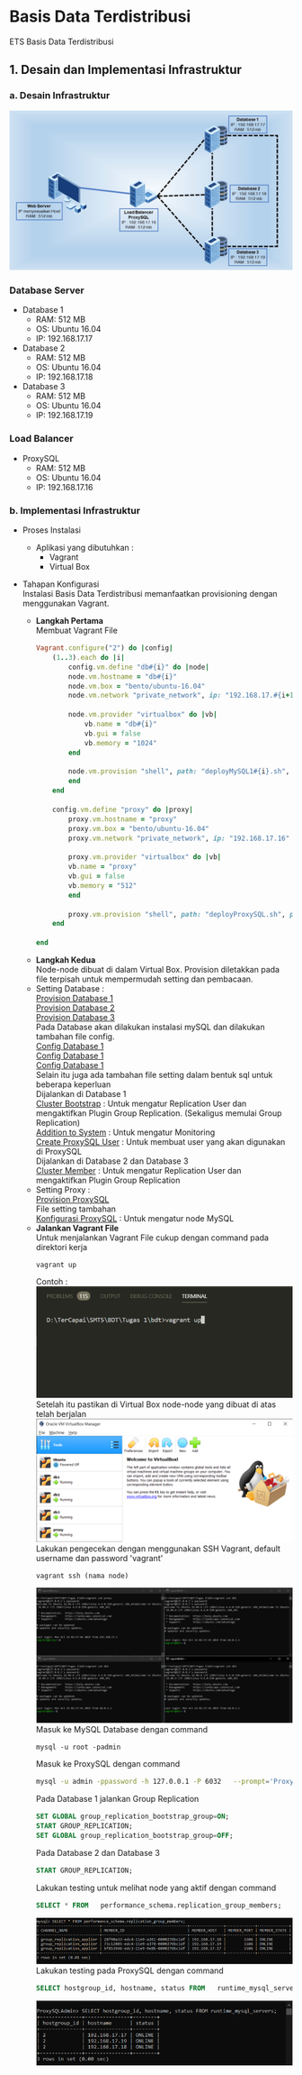# Basis Data Terdistribusi
ETS Basis Data Terdistribusi

<!-- ## Daftar Isi
  - [Desain dan Implementasi Infrastuktur](#poin1) -->

## 1. Desain dan Implementasi Infrastruktur

### a. Desain Infrastruktur

![Gambar Infrastruktur](desain.jpg)

### Database Server
* Database 1
  * RAM: 512 MB
  * OS: Ubuntu 16.04
  * IP: 192.168.17.17
* Database 2
  * RAM: 512 MB
  * OS: Ubuntu 16.04
  * IP: 192.168.17.18
* Database 3
  * RAM: 512 MB
  * OS: Ubuntu 16.04
  * IP: 192.168.17.19

### Load Balancer
* ProxySQL
  * RAM: 512 MB
  * OS: Ubuntu 16.04
  * IP: 192.168.17.16

### b. Implementasi Infrastruktur
* Proses Instalasi
  * Aplikasi yang dibutuhkan :
    * Vagrant
    * Virtual Box
* Tahapan Konfigurasi  
Instalasi Basis Data Terdistribusi memanfaatkan provisioning dengan menggunakan Vagrant.  
  * **Langkah Pertama**  
    Membuat Vagrant File
    ```ruby
    Vagrant.configure("2") do |config|
        (1..3).each do |i|
            config.vm.define "db#{i}" do |node|
            node.vm.hostname = "db#{i}"
            node.vm.box = "bento/ubuntu-16.04"
            node.vm.network "private_network", ip: "192.168.17.#{i+16}"

            node.vm.provider "virtualbox" do |vb|
                vb.name = "db#{i}"
                vb.gui = false
                vb.memory = "1024"
            end

            node.vm.provision "shell", path: "deployMySQL1#{i}.sh", privileged: false
            end
        end

        config.vm.define "proxy" do |proxy|
            proxy.vm.hostname = "proxy"
            proxy.vm.box = "bento/ubuntu-16.04"
            proxy.vm.network "private_network", ip: "192.168.17.16"

            proxy.vm.provider "virtualbox" do |vb|
            vb.name = "proxy"
            vb.gui = false
            vb.memory = "512"
            end

            proxy.vm.provision "shell", path: "deployProxySQL.sh", privileged: false
        end

    end

    ```
  * **Langkah Kedua**  
  Node-node dibuat di dalam Virtual Box. Provision diletakkan pada file terpisah untuk mempermudah setting dan pembacaan.  
  - Setting Database :  
  [Provision Database 1](deployMySQL11.sh)  
  [Provision Database 2](deployMySQL12.sh)  
  [Provision Database 3](deployMySQL13.sh)  
  Pada Database akan dilakukan instalasi mySQL dan dilakukan tambahan file config.  
  [Config Database 1](my11.cnf)  
  [Config Database 1](my12.cnf)  
  [Config Database 1](my13.cnf)  
  Selain itu juga ada tambahan file setting dalam bentuk sql untuk beberapa keperluan  
  Dijalankan di Database 1  
  [Cluster Bootstrap](cluster_bootstrap.sql) : Untuk mengatur Replication User dan mengaktifkan Plugin Group Replication. (Sekaligus memulai Group Replication)   
  [Addition to System](addition_to_sys.sql) : Untuk mengatur Monitoring  
  [Create ProxySQL User](create_proxysql_user.sql) : Untuk membuat user yang akan digunakan di ProxySQL  
  Dijalankan di Database 2 dan Database 3  
  [Cluster Member](cluster_member.sql) : Untuk mengatur Replication User dan mengaktifkan Plugin Group Replication   
  - Setting Proxy :  
  [Provision ProxySQL](deployProxySQL.sh)  
  File setting tambahan  
  [Konfigurasi ProxySQL](proxysql.sql) : Untuk mengatur node MySQL  

  * **Jalankan Vagrant File**  
  Untuk menjalankan Vagrant File cukup dengan command   pada direktori kerja
    ```
    vagrant up
    ```
    Contoh :
    ![vagrant up](vagrant_up.png)
    Setelah itu pastikan di Virtual Box node-node yang   dibuat di atas telah berjalan
    ![vbox run](vbox_run.png)
    Lakukan pengecekan dengan menggunakan SSH Vagrant,   default username dan password 'vagrant'
    ```
    vagrant ssh (nama node)
    ```
    ![ssh](ssh.png)
    Masuk ke MySQL Database dengan command
    ```
    mysql -u root -padmin
    ```
    Masuk ke ProxySQL dengan command
    ```bash
    mysql -u admin -ppassword -h 127.0.0.1 -P 6032   --prompt='ProxySQLAdmin> '
    ```
    Pada Database 1 jalankan Group Replication
    ```sql
    SET GLOBAL group_replication_bootstrap_group=ON;
    START GROUP_REPLICATION;
    SET GLOBAL group_replication_bootstrap_group=OFF;
    ```
    Pada Database 2 dan Database 3
    ```sql
    START GROUP_REPLICATION;
    ```
    Lakukan testing untuk melihat node yang aktif   dengan command
    ```sql
    SELECT * FROM   performance_schema.replication_group_members;
    ```
    ![member](member.png)
    Lakukan testing pada ProxySQL dengan command
    ```sql
    SELECT hostgroup_id, hostname, status FROM   runtime_mysql_servers;
    ```
    ![proxy](proxy.png)